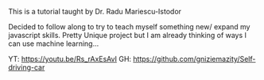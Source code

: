This is a tutorial taught by Dr. Radu Mariescu-Istodor

Decided to follow along to try to teach myself something new/ expand my javascript skills. Pretty Unique project but I am already thinking of ways I can use machine learning... 

YT: https://youtu.be/Rs_rAxEsAvI
GH: https://github.com/gniziemazity/Self-driving-car